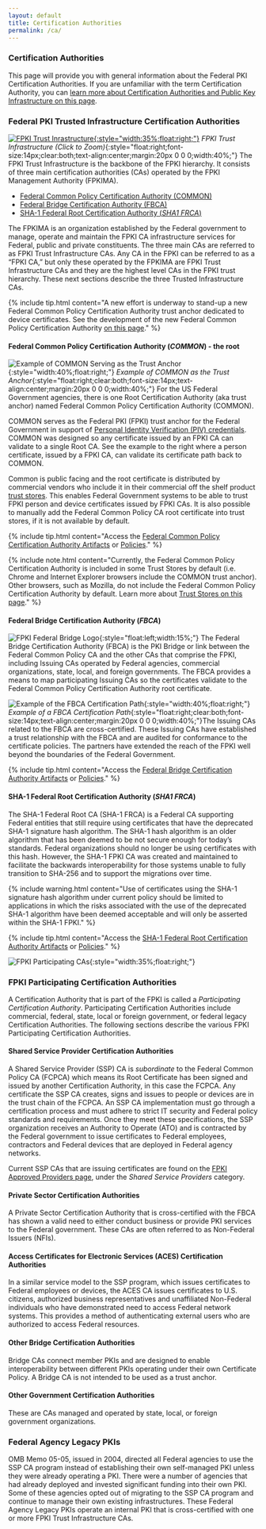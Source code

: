 ```yaml
---
layout: default
title: Certification Authorities
permalink: /ca/
---
```


### Certification Authorities

This page will provide you with general information about the Federal PKI Certification Authorities. If you are unfamiliar with the term Certification Authority, you can [learn more about Certification Authorities and Public Key Infrastructure on this page](../pki/).

### Federal PKI Trusted Infrastructure Certification Authorities
[![FPKI Trust Inrastructure](../img/fpki_trust_cas.png){:style="width:35%;float:right;"}](https://raw.githubusercontent.com/djpackham/fpki-guides/gh-pages/img/fpki_trust_cas.png)
*FPKI Trust Infrastructure (Click to Zoom)*{:style="float:right;font-size:14px;clear:both;text-align:center;margin:20px 0 0 0;width:40%;"}
The FPKI Trust Infrastructure is the backbone of the FPKI hierarchy. It consists of three main certification authorities (CAs) operated by the FPKI Management Authority (FPKIMA). 

* [Federal Common Policy Certification Authority (COMMON)](#federal-common-policy-certification-authority-common---the-root)
* [Federal Bridge Certification Authority (FBCA)](#federal-bridge-certification-authority-fbca)
* [SHA-1 Federal Root Certification Authority (_SHA1 FRCA_)](#sha-1-federal-root-certification-authority-sha1-frca)

The FPKIMA is an organization established by the Federal government to manage, operate and maintain the FPKI CA infrastructure services for Federal, public and private constituents. The three main CAs are referred to as FPKI Trust Infrastructure CAs. Any CA in the FPKI can be referred to as a “FPKI CA,” but only these operated by the FPKIMA are FPKI Trust Infrastructure CAs and they are the highest level CAs in the FPKI trust hierarchy. These next sections describe the three Trusted Infrastructure CAs.

{% include tip.html content="A new effort is underway to stand-up a new Federal Common Policy Certification Authority trust anchor dedicated to device certificates. See the development of the new Federal Common Policy Certification Authority [on this page](https://github.com/uspki/policies)." %}

#### Federal Common Policy Certification Authority (_COMMON_) - the root ####

![Example of COMMON Serving as the Trust Anchor](../img/fcpca-chainV5.png){:style="width:40%;float:right;"}
*Example of COMMON as the Trust Anchor*{:style="float:right;clear:both;font-size:14px;text-align:center;margin:20px 0 0 0;width:40%;"}
For the US Federal Government agencies, there is one Root Certification Authority (aka trust anchor) named Federal Common Policy Certification Authority (COMMON).

COMMON serves as the Federal PKI (FPKI) trust anchor for the Federal Government in support of [Personal Identity Verification (PIV) credentials](https://gsa.github.io/piv-guides/#what-is-piv). COMMON was designed so any certificate issued by an FPKI CA can validate to a single Root CA. See the example to the right where a person certificate, issued by a FPKI CA, can validate its certificate path back to COMMON.

Common is public facing and the root certificate is distributed by commercial vendors who include it in their commercial off the shelf product [trust stores](../truststores/).  This enables Federal Government systems to be able to trust FPKI person and device certificates issued by FPKI CAs. It is also possible to manually add the Federal Common Policy CA root certificate into trust stores, if it is not available by default.

{% include tip.html content="Access the [Federal Common Policy Certification Authority Artifacts](../crls/#federal-common-policy-certification-authority-common-or-fcpca) or [Policies](../#where-can-i-find-the-policies-and-standards)." %}

{% include note.html content="Currently, the Federal Common Policy Certification Authority is included in some Trust Stores by default (i.e. Chrome and Internet Explorer browsers include the COMMON trust anchor). Other browsers, such as Mozilla, do not include the Federal Common Policy Certification Authority by default. Learn more about [Trust Stores on this page](../truststores/)." %}

#### Federal Bridge Certification Authority (_FBCA_)

![FPKI Federal Bridge Logo](../img/fbca-logo.png){:style="float:left;width:15%;"}
The Federal Bridge Certification Authority (FBCA) is the PKI Bridge or link between the Federal Common Policy CA and the other CAs that comprise the FPKI, including Issuing CAs operated by Federal agencies, commercial organizations, state, local, and foreign governments. The FBCA provides a means to map participating Issuing CAs so the certificates validate to the Federal Common Policy Certification Authority root certificate.

![Example of the FBCA Certification Path](../img/fbca-chainV2.png){:style="width:40%;float:right;"}
*Example of a FBCA Certification Path*{:style="float:right;clear:both;font-size:14px;text-align:center;margin:20px 0 0 0;width:40%;"}The Issuing CAs related to the FBCA are cross-certified.  These Issuing CAs have established a trust relationship with the FBCA and are audited for conformance to the certificate policies. The partners have extended the reach of the FPKI well beyond the boundaries of the Federal Government. 

{% include tip.html content="Access the [Federal Bridge Certification Authority Artifacts](../crls/#federal-bridge-certificate-authority-bridge-or-fbca) or [Policies](../#where-can-i-find-the-policies-and-standards)." %}

#### SHA-1 Federal Root Certification Authority (_SHA1 FRCA_)

The SHA-1 Federal Root CA (SHA-1 FRCA) is a Federal CA supporting Federal entities that still require using certificates that have the deprecated SHA-1 signature hash algorithm. The SHA-1 hash algorithm is an older algorithm that has been deemed to be not secure enough for today’s standards.  Federal organizations should no longer be using certificates with this hash.  However, the SHA-1 FPKI CA was created and maintained to facilitate the backwards interoperability for those systems unable to fully transition to SHA-256 and to support the migrations over time.

{% include warning.html content="Use of certificates using the SHA-1 signature hash algorithm under current policy should be limited to applications in which the risks associated with the use of the deprecated SHA-1 algorithm have been deemed acceptable and will only be asserted within the SHA-1 FPKI." %}

{% include tip.html content="Access the [SHA-1 Federal Root Certification Authority Artifacts](../crls/#sha-1-federal-root-certificate-authority-sha1-frca) or [Policies](../#where-can-i-find-the-policies-and-standards)." %}

![FPKI Participating CAs](../img/participatingCAsV3.png){:style="width:35%;float:right;"}

### FPKI Participating Certification Authorities

A Certification Authority that is part of the FPKI is called a *Participating Certification Authority*. Participating Certification Authorities include commercial, federal, state, local or foreign government, or federal legacy Certification Authorities. The following sections describe the various FPKI Participating Certification Authorities.

#### Shared Service Provider Certification Authorities

A Shared Service Provider (SSP) CA is *subordinate* to the Federal Common Policy CA (FCPCA) which means its Root Certificate has been signed and issued by another Certification Authority, in this case the FCPCA. Any certificate the SSP CA creates, signs and issues to people or devices are in the trust chain of the FCPCA. An SSP CA implementation must go through a certification process and must adhere to strict IT security and Federal policy standards and requirements.  Once they meet these specifications, the SSP organization receives an Authority to Operate (ATO) and is contracted by the Federal government to issue certificates to Federal employees, contractors and Federal devices that are deployed in Federal agency networks.

Current SSP CAs that are issuing certificates are found on the [FPKI Approved Providers page](https://www.idmanagement.gov/IDM/s/article_detail?link=fpki-approved-providers), under the *Shared Service Providers* category.

#### Private Sector Certification Authorities

A Private Sector Certification Authority that is cross-certified with the FBCA has shown a valid need to either conduct business or provide PKI services to the Federal government. These CAs are often referred to as Non-Federal Issuers (NFIs).

#### Access Certificates for Electronic Services (ACES) Certification Authorities

In a similar service model to the SSP program, which issues certificates to Federal employees or devices, the ACES CA issues certificates to U.S. citizens, authorized business representatives and unaffiliated Non-Federal individuals who have demonstrated need to access Federal network systems.  This provides a method of authenticating external users who are authorized to access Federal resources.

#### Other Bridge Certification Authorities

Bridge CAs connect member PKIs and are designed to enable interoperability between different PKIs operating under their own Certificate Policy. A Bridge CA is not intended to be used as a trust anchor. 

#### Other Government Certification Authorities

These are CAs managed and operated by state, local, or foreign government organizations. 

### Federal Agency Legacy PKIs

OMB Memo 05-05, issued in 2004, directed all Federal agencies to use the SSP CA program instead of establishing their own self-managed PKI unless they were already operating a PKI. There were a number of agencies that had already deployed and invested significant funding into their own PKI. Some of these agencies opted out of migrating to the SSP CA program and continue to manage their own existing infrastructures. These Federal Agency Legacy PKIs operate an internal PKI that is cross-certified with one or more FPKI Trust Infrastructure CAs.
